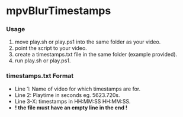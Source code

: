 # mpvBlurTimestamps

### Usage
1. move play.sh or play.ps1 into the same folder as your video.
2. point the script to your video.
3. create a timestamps.txt file in the same folder (example provided).
4. run play.sh or play.ps1.

### timestamps.txt Format
- Line 1: Name of video for which timestamps are for.
- Line 2: Playtime in seconds eg. 5623.720s.
- Line 3-X: timestamps in HH:MM:SS HH:MM:SS.
- **! the file must have an empty line in the end !**
